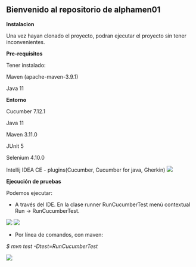 ## Bienvenido al repositorio de alphamen01

**Instalacion**

Una vez hayan clonado el proyecto, podran ejecutar el proyecto sin tener inconvenientes.

**Pre-requisitos**

Tener instalado:

Maven (apache-maven-3.9.1)

Java 11

**Entorno**

Cucumber 7.12.1

Java 11

Maven 3.11.0

JUnit 5

Selenium 4.10.0 

Intellij IDEA CE - plugins(Cucumber, Cucumber for java, Gherkin)
<img src="https://drive.google.com/uc?id=1oKPsUbjAIYa9fVFsNZmjel97wE8Cbq3F">

**Ejecución de pruebas**

Podemos ejecutar:

- A través del IDE. En la clase runner RunCucumberTest menú contextual Run  -> RunCucumberTest.

<img src="https://drive.google.com/uc?id=1IrigtFkAH41bjq_ay2sidtxKkMsbDve6">

<img src="https://drive.google.com/uc?id=1mtfM2BW0blsrkx_1_Lbj10O-Vm7lRBGV">

- Por línea de comandos, con maven:

*$ mvn test -Dtest=RunCucumberTest*

<img src="https://drive.google.com/uc?id=15oI4Xs0xGp4qHhh-W5GXQooNcuiAcwSr">



